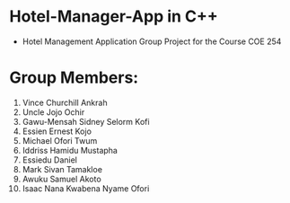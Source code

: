 # Hotel-Manager-App in C++
* Hotel Management Application Group Project for the Course COE 254
# Group Members:
1. Vince Churchill Ankrah
2. Uncle Jojo Ochir
3. Gawu-Mensah Sidney Selorm Kofi
4. Essien Ernest Kojo
5. Michael Ofori Twum
6. Iddriss Hamidu Mustapha
7. Essiedu Daniel
8. Mark Sivan Tamakloe
9. Awuku Samuel Akoto
10. Isaac Nana Kwabena Nyame Ofori
